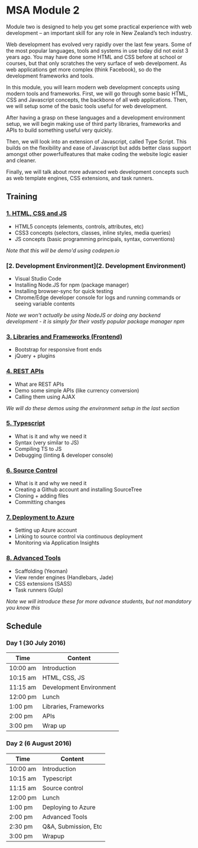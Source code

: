 # MSA Module 2
Module two is designed to help you get some practical experience with web development – 
an important skill for any role in New Zealand’s tech industry.

Web development has evolved very rapidly over the last few years. Some of the most popular languages,
tools and systems in use today did not exist 3 years ago. You may have done some HTML and CSS
before at school or courses, but that only scratches the very surface of web develpoment. 
As web applications get more complex (think Facebook), so do the development frameworks and 
tools. 

In this module, you will learn modern web development concepts using modern tools and frameworks.
First, we will go through some basic HTML, CSS and Javascript concepts, the backbone of all
web applications. Then, we will setup some of the basic tools useful for web development. 

After having a grasp on these languages and a development environment setup, we will begin making 
use of third party libraries, frameworks and APIs to build something useful very quickly. 

Then, we will look into an extension of Javascript, called Type Script. This builds on the flexibility 
and ease of Javascript but adds better class support amongst other powerfulfeatures that make coding 
the website logic easier and cleaner. 

Finally, we will talk about more advanced web development concepts such as web template engines, CSS extensions, 
and task runners. 

## Training

### [1. HTML, CSS and JS](1.%20HTML%2C%20CSS%20and%20JS)
* HTML5 concepts (elements, controls, attributes, etc)
* CSS3 concepts (selectors, classes, inline styles, media queries)
* JS concepts (basic programming principals, syntax, conventions)

*Note that this will be demo'd using codepen.io* 

### [2. Development Environment](2. Development Environment)
* Visual Studio Code
* Installing Node.JS for npm (package manager)
* Installing browser-sync for quick testing
* Chrome/Edge developer console for logs and running commands or seeing variable contents

*Note we won't actually be using NodeJS or doing any backend development - it is simply for their vastly 
popular package manager npm*

### [3. Libraries and Frameworks (Frontend)](https://git.io/vKwTH)
* Bootstrap for responsive front ends
* jQuery + plugins 

### [4. REST APIs](https://git.io/vKwT7)
* What are REST APIs
* Demo some simple APIs (like currency conversion)
* Calling them using AJAX

*We will do these demos using the environment setup in the last section*

### [5. Typescript](https://git.io/vKwT5)
* What is it and why we need it
* Syntax (very similar to JS)
* Compiling TS to JS
* Debugging (linting & developer console) 

### [6. Source Control](https://git.io/vKwTN)
* What is it and why we need it
* Creating a Github account and installing SourceTree
* Cloning + adding files
* Committing changes

### [7. Deployment to Azure](https://git.io/vKwTp)
* Setting up Azure account
* Linking to source control via continuous deployment
* Monitoring via Application Insights

### [8. Advanced Tools](https://git.io/vKwTj)
* Scaffolding (Yeoman)
* View render engines (Handlebars, Jade)
* CSS extensions (SASS)
* Task runners (Gulp) 

*Note we will introduce these for more advance students, but not mandatory you know this*

## Schedule
### Day 1 (30 July 2016)
Time | Content
---- | -------
10:00 am | Introduction
10:15 am | HTML, CSS, JS
11:15 am | Development Environment
12:00 pm | Lunch 
1:00 pm | Libraries, Frameworks
2:00 pm | APIs
3:00 pm | Wrap up

### Day 2 (6 August 2016)
Time | Content
---- | -------
10:00 am | Introduction
10:15 am | Typescript
11:15 am | Source control
12:00 pm | Lunch 
1:00 pm | Deploying to Azure
2:00 pm | Advanced Tools
2:30 pm | Q&A, Submission, Etc
3:00 pm | Wrapup